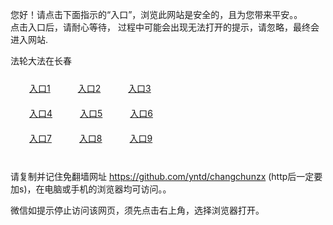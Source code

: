 您好！请点击下面指示的“入口”，浏览此网站是安全的，且为您带来平安。。 <br/>
点击入口后，请耐心等待， 过程中可能会出现无法打开的提示，请忽略，最终会进入网站. </br>

法轮大法在长春<br/>
<div style="padding:10px"><a style="margin:20px" target="_blank" href="https://d1etfd2hgwgbnv.cloudfront.net/2Qpsp?mlrba" id="ccLink1" rel="nofollow">入口1</a> <a target="_blank" style="margin:20px" href="https://d3190fb4ld12xh.cloudfront.net/2Qpsp?aenno" id="ccLink2" rel="nofollow">入口2</a> <a style="margin:20px" target="_blank" href="https://d3fv6v3g6v1dv5.cloudfront.net/2Qpsp?crfqgvhw" id="ccLink3" rel="nofollow">入口3</a></div>

<div style="padding:10px" ><a style="margin:20px" target="_blank" href="https://d1etfd2hgwgbnv.cloudfront.net/2Qpsp?mlrba" id="ccLink4" rel="nofollow">入口4</a> <a style="margin:20px" href="https://d3190fb4ld12xh.cloudfront.net/2Qpsp?aenno" target="_blank" id="ccLink5" rel="nofollow">入口5</a> <a style="margin:20px" href="https://d3fv6v3g6v1dv5.cloudfront.net/2Qpsp?crfqgvhw" target="_blank" id="ccLink6" rel="nofollow">入口6</a></div>

<div style="padding:10px"><a style="margin:20px" target="_blank" href="https://d1etfd2hgwgbnv.cloudfront.net/2Qpsp?mlrba" id="ccLink7" rel="nofollow">入口7</a> <a style="margin:20px" href="https://d3190fb4ld12xh.cloudfront.net/2Qpsp?aenno" target="_blank" id="ccLink8" rel="nofollow">入口8</a> <a style="margin:20px" target="_blank" href="https://d3fv6v3g6v1dv5.cloudfront.net/2Qpsp?crfqgvhw" id="ccLink9" rel="nofollow">入口9</a></div>

<br/>



请复制并记住免翻墙网址 https://github.com/yntd/changchunzx (http后一定要加s)，在电脑或手机的浏览器均可访问。。<br/>

微信如提示停止访问该网页，须先点击右上角，选择浏览器打开。
